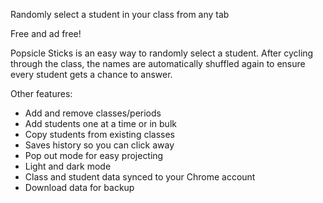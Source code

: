 Randomly select a student in your class from any tab

Free and ad free!

Popsicle Sticks is an easy way to randomly select a student. After cycling through the class, the names are automatically shuffled again to ensure every student gets a chance to answer.

Other features:

- Add and remove classes/periods
- Add students one at a time or in bulk
- Copy students from existing classes
- Saves history so you can click away
- Pop out mode for easy projecting
- Light and dark mode
- Class and student data synced to your Chrome account
- Download data for backup